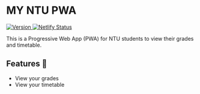# MY NTU PWA
<p>
  <a href="">
    <img src="https://img.shields.io/badge/MY%20NTU%20PWA-1.0.3-blue" alt="Version" />
  </a>
  <a href="https://app.netlify.com/sites/my-ntu/deploys">
    <img src="https://api.netlify.com/api/v1/badges/5870197d-7a11-4d02-b79c-bcd33197b0c1/deploy-status" alt="Netlify Status" />
  </a>
</p>

This is a Progressive Web App (PWA) for NTU students to view their grades and timetable.

## Features 🎉

- View your grades
- View your timetable
